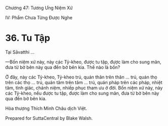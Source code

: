  

Chương 47: Tương Ưng Niệm Xứ

IV: Phẩm Chưa Từng Ðược Nghe

# 36\. Tu Tập

Tại Sāvatthi …

—Bốn niệm xứ này, này các Tỷ-kheo, được tu tập, được làm cho sung mãn, đưa từ bờ bên này qua đến bờ bên kia. Thế nào là bốn?

Ở đây, này các Tỷ-kheo, Tỷ-kheo trú, quán thân trên thân … trú, quán thọ trên các thọ … trú, quán tâm trên tâm … trú, quán pháp trên các pháp, nhiệt tâm, tỉnh giác, chánh niệm, nhiếp phục tham ưu ở đời. Bốn niệm xứ này, này các Tỷ-kheo, nếu được tu tập, được làm cho sung mãn, đưa từ bờ bên này qua đến bờ bên kia.

Hòa thượng Thích Minh Châu dịch Việt.

Prepared for SuttaCentral by Blake Walsh.